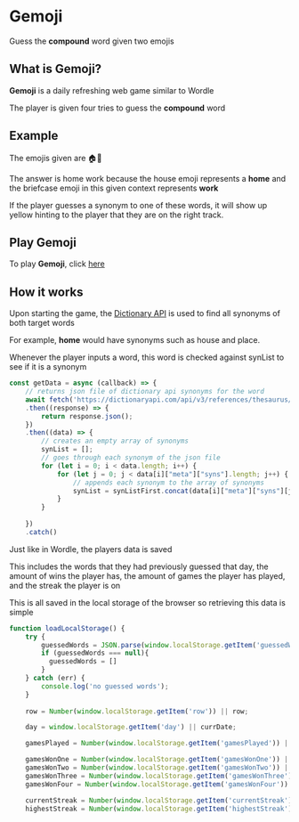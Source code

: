 # Gemoji
Guess the **compound** word given two emojis
## What is Gemoji?
**Gemoji** is a daily refreshing web game similar to Wordle

The player is given four tries to guess the **compound** word

## Example
The emojis given are 🏠💼

The answer is home work because the house emoji represents a **home** and the briefcase emoji in this given context represents **work**

If the player guesses a synonym to one of these words, it will show up yellow hinting to the player that they are on the right track.

## Play Gemoji
To play **Gemoji**, click [here](https://jamesmcaleer.github.io/gemoji/)

## How it works
Upon starting the game, the [Dictionary API](https://dictionaryapi.com) is used to find all synonyms of both target words

For example, **home** would have synonyms such as house and place.

Whenever the player inputs a word, this word is checked against synList to see if it is a synonym

```javascript
const getData = async (callback) => {
    // returns json file of dictionary api synonyms for the word
    await fetch('https://dictionaryapi.com/api/v3/references/thesaurus/json/' + word + '?key=notshown')
    .then((response) => {
        return response.json();
    })
    .then((data) => {
        // creates an empty array of synonyms
        synList = [];
        // goes through each synonym of the json file
        for (let i = 0; i < data.length; i++) {
            for (let j = 0; j < data[i]["meta"]["syns"].length; j++) {
                // appends each synonym to the array of synonyms
                synList = synListFirst.concat(data[i]["meta"]["syns"][j]);
            }
        }
        
    })
    .catch()
```

Just like in Wordle, the players data is saved

This includes the words that they had previously guessed that day, the amount of wins the player has, the amount of games the player has played, and the streak the player is on

This is all saved in the local storage of the browser so retrieving this data is simple

```javascript
function loadLocalStorage() {
    try {
        guessedWords = JSON.parse(window.localStorage.getItem('guessedWords'));
        if (guessedWords === null){
          guessedWords = []
        }
    } catch (err) {
        console.log('no guessed words');
    }
    
    row = Number(window.localStorage.getItem('row')) || row;

    day = window.localStorage.getItem('day') || currDate;

    gamesPlayed = Number(window.localStorage.getItem('gamesPlayed')) || gamesPlayed;

    gamesWonOne = Number(window.localStorage.getItem('gamesWonOne')) || gamesWonOne;
    gamesWonTwo = Number(window.localStorage.getItem('gamesWonTwo')) || gamesWonTwo;
    gamesWonThree = Number(window.localStorage.getItem('gamesWonThree')) || gamesWonThree;
    gamesWonFour = Number(window.localStorage.getItem('gamesWonFour')) || gamesWonFour;

    currentStreak = Number(window.localStorage.getItem('currentStreak')) || currentStreak;
    highestStreak = Number(window.localStorage.getItem('highestStreak')) || highestStreak;
```




